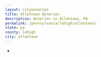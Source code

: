 ```yaml
---
layout: citywineries
title: Allentown Wineries
description: Wineries in Allentown, PA
permalink: /pennsylvania/lehigh/allentown/
state: pa
county: lehigh
city: allentown
---
```

-
